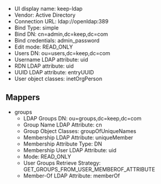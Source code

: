 - UI display name: keep-ldap
- Vendor: Active Directory
- Connection URL: ldap://openldap:389
- Bind Type: simple
- Bind DN: cn=admin,dc=keep,dc=com
- Bind credentials: admin_password
- Edit mode: READ_ONLY
- Users DN: ou=users,dc=keep,dc=com
- Username LDAP attribute: uid
- RDN LDAP attribute: uid
- UUID LDAP attribute: entryUUID
- User object classes: inetOrgPerson


## Mappers
- groups
  - LDAP Groups DN: ou=groups,dc=keep,dc=com
  - Group Name LDAP Attribute: cn
  - Group Object Classes: groupOfUniqueNames
  - Membership LDAP Attribute: uniqueMember
  - Membership Attribute Type: DN
  - Membership User LDAP Attribute: uid
  - Mode: READ_ONLY
  - User Groups Retrieve Strategy: GET_GROUPS_FROM_USER_MEMBEROF_ATTRIBUTE
  - Member-Of LDAP Attribute: memberOf
